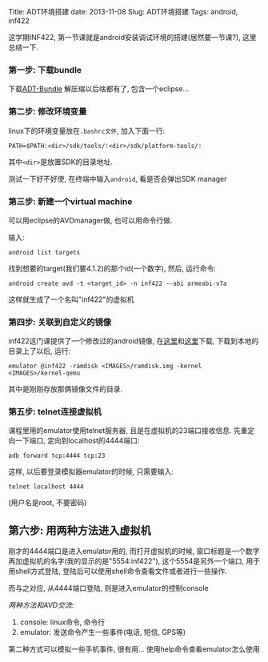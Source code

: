 Title: ADT环境搭建
date: 2013-11-08
Slug: ADT环境搭建
Tags: android, inf422



这学期INF422, 第一节课就是android安装调试环境的搭建(居然要一节课?), 这里总结一下.

### 第一步: 下载bundle
下载[ADT-Bundle](http://developer.android.com/sdk/index.html)
解压缩以后啥都有了, 包含一个eclipse...

### 第二步: 修改环境变量
linux下的环境变量放在``.bashrc文件``, 加入下面一行: 

``PATH=$PATH:<dir>/sdk/tools/:<dir>/sdk/platform-tools/:``

其中`<dir>`是放置SDK的目录地址.

测试一下好不好使, 在终端中输入`android`, 看是否会弹出SDK manager

### 第三步: 新建一个virtual machine
可以用eclipse的AVDmanager做, 也可以用命令行做. 

输入:

``android list targets``

找到想要的target(我们要4.1.2)的那个id(一个数字), 然后, 运行命令: 

 ``android create avd -t <target_id> -n inf422 --abi armeabi-v7a``

这样就生成了一个名叫"inf422"的虚拟机

### 第四步: 关联到自定义的镜像
inf422这门课提供了一个修改过的android镜像, 在[这里](http://www.enseignement.polytechnique.fr/informatique/INF422/ramdisk.img)和[这里](http://www.enseignement.polytechnique.fr/informatique/INF422/kernel-qemu)下载, 下载到本地的目录上了以后, 运行: 
 
``emulator @inf422 -ramdisk <IMAGES>/ramdisk.img -kernel <IMAGES>/kernel-qemu``

其中<IMAGES>是刚刚存放那俩镜像文件的目录. 

### 第五步: telnet连接虚拟机
课程里用的emulator使用telnet服务器, 且是在虚拟机的23端口接收信息. 先重定向一下端口, 定向到localhost的4444端口:

``adb forward tcp:4444 tcp:23``

这样, 以后要登录模拟器emulator的时候, 只需要输入: 

``telnet localhost 4444``

(用户名是root, 不要密码)

第六步: 用两种方法进入虚拟机
---------------
刚才的4444端口是进入emulator用的, 而打开虚拟机的时候, 窗口标题是一个数字再加虚拟机的名字(我的显示的是"5554:inf422"), 这个5554是另外一个端口, 用于用shell方式登陆, 登陆后可以使用shell命令查看文件或者进行一些操作. 

而与之对应, 从4444端口登陆, 则是进入emulator的控制console

*两种方法和AVD交流:*

1. console: linux命令, 命令行
2. emulator: 发送命令产生一些事件(电话, 短信, GPS等)


第二种方式可以模拟一些手机事件, 很有用... 使用help命令查看emulator怎么使用




